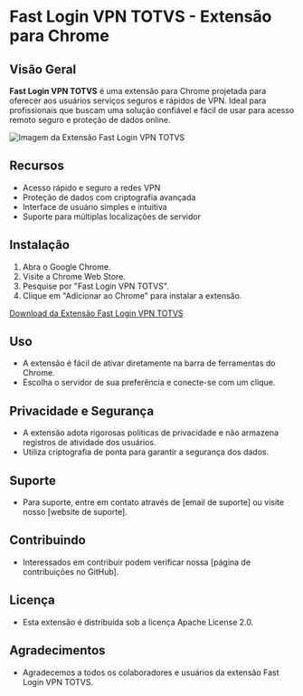 # Fast Login VPN TOTVS - Extensão para Chrome

## Visão Geral
**Fast Login VPN TOTVS** é uma extensão para Chrome projetada para oferecer aos usuários serviços seguros e rápidos de VPN. Ideal para profissionais que buscam uma solução confiável e fácil de usar para acesso remoto seguro e proteção de dados online.

![Imagem da Extensão Fast Login VPN TOTVS](img/fast-vpn-login-totvs.png)

## Recursos
- Acesso rápido e seguro a redes VPN
- Proteção de dados com criptografia avançada
- Interface de usuário simples e intuitiva
- Suporte para múltiplas localizações de servidor

## Instalação
1. Abra o Google Chrome.
2. Visite a Chrome Web Store.
3. Pesquise por "Fast Login VPN TOTVS".
4. Clique em "Adicionar ao Chrome" para instalar a extensão.

[Download da Extensão Fast Login VPN TOTVS](https://chromewebstore.google.com/detail/fast-login-vpn-totvs/bneedhabfahemgpihnjflnpeogmpalpc?hl=pt-BR)

## Uso
- A extensão é fácil de ativar diretamente na barra de ferramentas do Chrome.
- Escolha o servidor de sua preferência e conecte-se com um clique.

## Privacidade e Segurança
- A extensão adota rigorosas políticas de privacidade e não armazena registros de atividade dos usuários.
- Utiliza criptografia de ponta para garantir a segurança dos dados.

## Suporte
- Para suporte, entre em contato através de [email de suporte] ou visite nosso [website de suporte].

## Contribuindo
- Interessados em contribuir podem verificar nossa [página de contribuições no GitHub].

## Licença
- Esta extensão é distribuída sob a licença Apache License 2.0.

## Agradecimentos
- Agradecemos a todos os colaboradores e usuários da extensão Fast Login VPN TOTVS.
